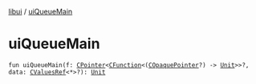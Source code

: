 [libui](index.md) / [uiQueueMain](./ui-queue-main.md)

# uiQueueMain

`fun uiQueueMain(f: `[`CPointer`](../kotlinx.cinterop/-c-pointer/index.md)`<`[`CFunction`](../kotlinx.cinterop/-c-function/index.md)`<(`[`COpaquePointer`](../kotlinx.cinterop/-c-opaque-pointer.md)`?) -> `[`Unit`](https://kotlinlang.org/api/latest/jvm/stdlib/kotlin/-unit/index.html)`>>?, data: `[`CValuesRef`](../kotlinx.cinterop/-c-values-ref/index.md)`<*>?): `[`Unit`](https://kotlinlang.org/api/latest/jvm/stdlib/kotlin/-unit/index.html)